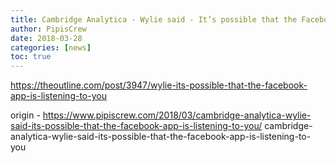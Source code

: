 ```yaml
---
title: Cambridge Analytica - Wylie said - It’s possible that the Facebook app is listening to you
author: PipisCrew
date: 2018-03-28
categories: [news]
toc: true
---
```


https://theoutline.com/post/3947/wylie-its-possible-that-the-facebook-app-is-listening-to-you

origin - https://www.pipiscrew.com/2018/03/cambridge-analytica-wylie-said-its-possible-that-the-facebook-app-is-listening-to-you/ cambridge-analytica-wylie-said-its-possible-that-the-facebook-app-is-listening-to-you